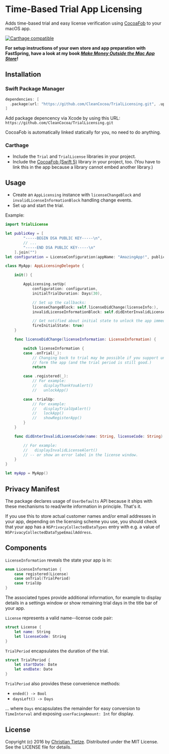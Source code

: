 # Time-Based Trial App Licensing

Adds time-based trial and easy license verification using [CocoaFob](https://github.com/glebd/cocoafob) to your macOS app.

[![Carthage compatible](https://img.shields.io/badge/Carthage-compatible-4BC51D.svg?style=flat)](https://github.com/Carthage/Carthage)

**For setup instructions of your own store and app preparation with FastSpring, have a look at my book [_Make Money Outside the Mac App Store_](https://christiantietze.de/books/make-money-outside-mac-app-store-fastspring/)!**

## Installation

### Swift Package Manager

```swift
dependencies: [
  .package(url: "https://github.com/CleanCocoa/TrialLicensing.git", .upToNextMajor(from: Version(3, 0, 0))),
]
```

Add package depencency via Xcode by using this URL: `https://github.com/CleanCocoa/TrialLicensing.git`

CocoaFob is automatically linked statically for you, no need to do anything.

### Carthage

* Include the `Trial` and `TrialLicense` libraries in your project.
* Include the [CocoaFob (Swift 5)](https://github.com/glebd/cocoafob/tree/master/swift5) library in your project, too. (You have to link this in the app because a library cannot embed another library.)

## Usage

* Create an `AppLicensing` instance with `licenseChangeBlock` and `invalidLicenseInformationBlock` handling change events.
* Set up and start the trial.

Example:

```swift
import TrialLicense

let publicKey = [
        "-----BEGIN DSA PUBLIC KEY-----\n",
        // ...
        "-----END DSA PUBLIC KEY-----\n"
    ].join("")
let configuration = LicenseConfiguration(appName: "AmazingApp!", publicKey: publicKey)

class MyApp: AppLicensingDelegate {

    init() {

        AppLicensing.setUp(
            configuration: configuration,
            initialTrialDuration: Days(30),

            // Set up the callbacks:
            licenseChangeBlock: self.licenseDidChange(licenseInfo:),
            invalidLicenseInformationBlock: self.didEnterInvalidLicenseCode(name:licenseCode:),

            // Get notified about initial state to unlock the app immediately:
            fireInitialState: true)
    }

    func licenseDidChange(licenseInformation: LicenseInformation) {

        switch licenseInformation {
        case .onTrial(_):
            // Changing back to trial may be possible if you support unregistering
            // form the app (and the trial period is still good.)
            return

        case .registered(_):
            // For example:
            //   displayThankYouAlert()
            //   unlockApp()

        case .trialUp:
            // For example:
            //   displayTrialUpAlert()
            //   lockApp()
            //   showRegisterApp()
        }
    }

    func didEnterInvalidLicenseCode(name: String, licenseCode: String) {

        // For example:
        //   displayInvalidLicenseAlert()
        // -- or show an error label in the license window.
    }
}

let myApp = MyApp()
```


## Privacy Manifest

The package declares usage of `UserDefaults` API because it ships with these mechanisms to read/write information in principle. That's it.

If you use this to store actual customer names and/or email addresses in your app, depending on the licensing scheme you use, you should check that your app has a `NSPrivacyCollectedDataTypes` entry with e.g. a value of `NSPrivacyCollectedDataTypeEmailAddress`.


## Components

`LicenseInformation` reveals the state your app is in:

```swift
enum LicenseInformation {
    case registered(License)
    case onTrial(TrialPeriod)
    case trialUp
}
```

The associated types provide additional information, for example to display details in a settings window or show remaining trial days in the title bar of your app.

`License` represents a valid name--license code pair:

```swift
struct License {
    let name: String
    let licenseCode: String
}
```

`TrialPeriod` encapsulates the duration of the trial.

```swift
struct TrialPeriod {
    let startDate: Date
    let endDate: Date
}
```

`TrialPeriod` also provides these convenience methods:

* `ended() -> Bool`
* `daysLeft() -> Days`

... where `Days` encapsulates the remainder for easy conversion to `TimeInterval` and exposing `userFacingAmount: Int` for display.

## License

Copyright (c) 2016 by [Christian Tietze](https://christiantietze.de/). Distributed under the MIT License. See the LICENSE file for details.
